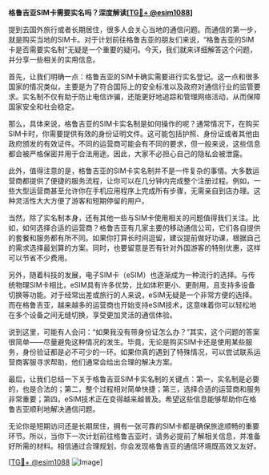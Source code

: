 **格鲁吉亚SIM卡需要实名吗？深度解读[[TG💪+ @esim1088](https://t.me/s/esim1088)]**

提到去国外旅行或者长期居住，很多人会关心当地的通信问题。而通信的第一步，就是购买当地的SIM卡。对于计划前往格鲁吉亚的朋友们来说，“格鲁吉亚的SIM卡是否需要实名制”无疑是一个重要的疑问。今天，我们就来详细解答这个问题，并分享一些相关的实用信息。

首先，让我们明确一点：格鲁吉亚的SIM卡确实需要进行实名登记。这一点和很多国家的情况类似，主要是为了符合国际上的安全标准以及政府对通信行业的监管要求。实名制不仅有助于防止电信诈骗，还能更好地追踪和管理网络活动，从而保障国家安全和社会稳定。

那么，具体来说，格鲁吉亚的SIM卡实名制是如何操作的呢？通常情况下，在购买SIM卡时，你需要提供有效的身份证明文件。这可能包括护照、身份证或者其他由政府颁发的有效证件。不同的运营商可能会有不同的要求，但一般来说，这些信息都会被严格保密并用于合法用途。因此，大家不必担心自己的隐私会被泄露。

此外，值得注意的是，格鲁吉亚的SIM卡实名制并不是一件复杂的事情。大多数运营商都提供了便捷的服务流程，让你可以在几分钟内完成整个注册过程。例如，一些大型运营商甚至允许你在手机应用程序上完成所有步骤，无需亲自到店办理。这种灵活性大大方便了游客和短期停留的用户。

当然，除了实名制本身，还有其他一些与SIM卡使用相关的问题值得我们关注。比如，如何选择合适的运营商？格鲁吉亚有几家主要的移动通信公司，它们各自提供的套餐和服务都有所不同。如果你打算长时间逗留，建议提前做好功课，根据自己的需求选择最划算的方案。同时，也要留意是否有针对外国游客的特别优惠，这样可以节省不少费用。

另外，随着科技的发展，电子SIM卡（eSIM）也逐渐成为一种流行的选择。与传统物理SIM卡相比，eSIM具有许多优势，比如体积更小、更耐用，且支持多设备切换等功能。对于经常出差或旅行的人来说，eSIM无疑是一个非常方便的选择。而在格鲁吉亚，越来越多的运营商也开始支持eSIM技术，这意味着你可以轻松地在多个设备之间无缝切换，享受更加灵活的通信体验。

说到这里，可能有人会问：“如果我没有带身份证怎么办？”其实，这个问题的答案很简单——尽量避免这种情况的发生。毕竟，无论是购买SIM卡还是使用某些服务，身份验证都是必不可少的一环。如果你真的遇到了特殊情况，可以尝试联系运营商客服寻求帮助，他们通常会给出合理的解决方案。

最后，让我们总结一下关于格鲁吉亚SIM卡实名制的关键点：第一，实名制是必要的，也是合法的；第二，整个过程相对简单快捷；第三，选择合适的运营商和服务非常重要；第四，eSIM技术正在变得越来越普及。希望这些信息能够帮助你在格鲁吉亚顺利地解决通信问题。

无论你是短期访问还是长期居住，拥有一张可靠的SIM卡都是确保旅途顺畅的重要环节。所以，当你下一次计划前往格鲁吉亚时，请务必提前了解相关信息，并准备好所需的材料。相信通过合理规划，你会发现格鲁吉亚的通信环境既高效又友好。

[[TG💪+ @esim1088](https://t.me/s/esim1088) ![Image](https://i.postimg.cc/4NQfJmqS/Snipaste-2025-05-13-00-14-12.png)]